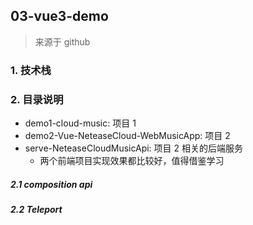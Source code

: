 ## 03-vue3-demo

> 来源于 github

### 1. 技术栈

### 2. 目录说明

- demo1-cloud-music: 项目 1
- demo2-Vue-NeteaseCloud-WebMusicApp: 项目 2
- serve-NeteaseCloudMusicApi: 项目 2 相关的后端服务
  - 两个前端项目实现效果都比较好，值得借鉴学习

##### 2.1 composition api

##### 2.2 Teleport
